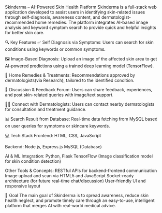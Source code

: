 Skinderma – AI-Powered Skin Health Platform
Skinderma is a full-stack web application developed to assist users in identifying skin-related issues through self-diagnosis, awareness content, and dermatologist-recommended home remedies. The platform integrates AI-based image analysis and keyword symptom search to provide quick and helpful insights for better skin care.

🔍 Key Features
✅ Self Diagnosis via Symptoms: Users can search for skin conditions using keywords or common symptoms.

🖼️ Image-Based Diagnosis: Upload an image of the affected skin area to get AI-powered predictions using a trained deep learning model (TensorFlow).

🧴 Home Remedies & Treatments: Recommendations approved by dermatologists(via Research), tailored to the identified condition.

💬 Discussion & Feedback Forum: Users can share feedback, experiences, and post skin-related queries with image/text support.

👩‍⚕️ Connect with Dermatologists: Users can contact nearby dermatologists for consultation and treatment guidance.

📊 Search Result from Database: Real-time data fetching from MySQL based on user queries for symptoms or skincare keywords.

💻 Tech Stack
Frontend:
HTML, CSS, JavaScript

Backend:
Node.js, Express.js
MySQL (Database)

AI & ML Integration:
Python, Flask
TensorFlow (Image classification model for skin condition detection)

Other Tools & Concepts:
RESTful APIs for backend-frontend communication
Image upload and scan via HTML5 and JavaScript
Socket-ready architecture (for future real-time chat/discussion)
User-friendly UI and responsive layout

🚀 Goal
The main goal of Skinderma is to spread awareness, reduce skin health neglect, and promote timely care through an easy-to-use, intelligent platform that merges AI with real-world medical advice.

